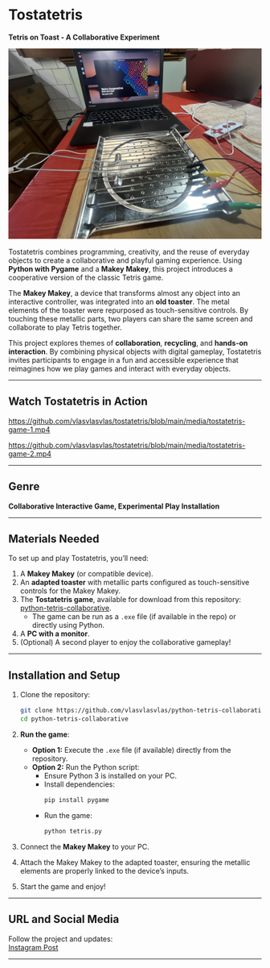 # Tostatetris  
**Tetris on Toast - A Collaborative Experiment**  

![media/camphoto_1804928587.jpg](media/camphoto_1804928587.jpg)

Tostatetris combines programming, creativity, and the reuse of everyday objects to create a collaborative and playful gaming experience. Using **Python with Pygame** and a **Makey Makey**, this project introduces a cooperative version of the classic Tetris game.  

The **Makey Makey**, a device that transforms almost any object into an interactive controller, was integrated into an **old toaster**. The metal elements of the toaster were repurposed as touch-sensitive controls. By touching these metallic parts, two players can share the same screen and collaborate to play Tetris together.  

This project explores themes of **collaboration**, **recycling**, and **hands-on interaction**. By combining physical objects with digital gameplay, Tostatetris invites participants to engage in a fun and accessible experience that reimagines how we play games and interact with everyday objects.  

---

## Watch Tostatetris in Action

https://github.com/vlasvlasvlas/tostatetris/blob/main/media/tostatetris-game-1.mp4

https://github.com/vlasvlasvlas/tostatetris/blob/main/media/tostatetris-game-2.mp4


---

## Genre  
**Collaborative Interactive Game, Experimental Play Installation**  

---

## Materials Needed  
To set up and play Tostatetris, you’ll need:  
1. A **Makey Makey** (or compatible device).  
2. An **adapted toaster** with metallic parts configured as touch-sensitive controls for the Makey Makey.  
3. The **Tostatetris game**, available for download from this repository: [python-tetris-collaborative](https://github.com/vlasvlasvlas/python-tetris-colaborative).  
   - The game can be run as a `.exe` file (if available in the repo) or directly using Python.  
4. A **PC with a monitor**.  
5. (Optional) A second player to enjoy the collaborative gameplay!  

---

## Installation and Setup  

1. Clone the repository:  
   ```bash
   git clone https://github.com/vlasvlasvlas/python-tetris-collaborative.git
   cd python-tetris-collaborative
   ```

2. **Run the game**:  
   - **Option 1:** Execute the `.exe` file (if available) directly from the repository.  
   - **Option 2:** Run the Python script:  
     - Ensure Python 3 is installed on your PC.  
     - Install dependencies:  
       ```bash
       pip install pygame
       ```
     - Run the game:  
       ```bash
       python tetris.py
       ```

3. Connect the **Makey Makey** to your PC.  
4. Attach the Makey Makey to the adapted toaster, ensuring the metallic elements are properly linked to the device’s inputs.  
5. Start the game and enjoy!  

---

## URL and Social Media  
Follow the project and updates:  
[Instagram Post](https://www.instagram.com/p/DDmf_GNOCWiImcdJpRexTr3deKa3saQhrpQExg0/)  

---
